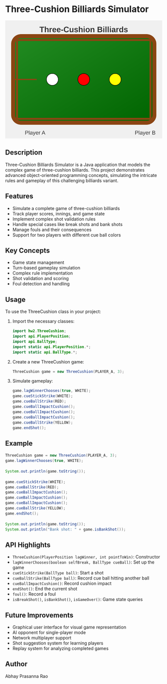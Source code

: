 # Three-Cushion Billiards Simulator

![Three-Cushion Billiards](three-cushion-billiards.svg)

## Description

Three-Cushion Billiards Simulator is a Java application that models the complex game of three-cushion billiards. This project demonstrates advanced object-oriented programming concepts, simulating the intricate rules and gameplay of this challenging billiards variant.

## Features

- Simulate a complete game of three-cushion billiards
- Track player scores, innings, and game state
- Implement complex shot validation rules
- Handle special cases like break shots and bank shots
- Manage fouls and their consequences
- Support for two players with different cue ball colors

## Key Concepts

- Game state management
- Turn-based gameplay simulation
- Complex rule implementation
- Shot validation and scoring
- Foul detection and handling

## Usage

To use the ThreeCushion class in your project:

1. Import the necessary classes:
   ```java
   import hw2.ThreeCushion;
   import api.PlayerPosition;
   import api.BallType;
   import static api.PlayerPosition.*;
   import static api.BallType.*;
   ```

2. Create a new ThreeCushion game:
   ```java
   ThreeCushion game = new ThreeCushion(PLAYER_A, 3);
   ```

3. Simulate gameplay:
   ```java
   game.lagWinnerChooses(true, WHITE);
   game.cueStickStrike(WHITE);
   game.cueBallStrike(RED);
   game.cueBallImpactCushion();
   game.cueBallImpactCushion();
   game.cueBallImpactCushion();
   game.cueBallStrike(YELLOW);
   game.endShot();
   ```

## Example

```java
ThreeCushion game = new ThreeCushion(PLAYER_A, 3);
game.lagWinnerChooses(true, WHITE);

System.out.println(game.toString());

game.cueStickStrike(WHITE);
game.cueBallStrike(RED);
game.cueBallImpactCushion();
game.cueBallImpactCushion();
game.cueBallImpactCushion();
game.cueBallStrike(YELLOW);
game.endShot();

System.out.println(game.toString());
System.out.println("Bank shot: " + game.isBankShot());
```

## API Highlights

- `ThreeCushion(PlayerPosition lagWinner, int pointToWin)`: Constructor
- `lagWinnerChooses(boolean selfBreak, BallType cueBall)`: Set up the game
- `cueStickStrike(BallType ball)`: Start a shot
- `cueBallStrike(BallType ball)`: Record cue ball hitting another ball
- `cueBallImpactCushion()`: Record cushion impact
- `endShot()`: End the current shot
- `foul()`: Record a foul
- `isBreakShot()`, `isBankShot()`, `isGameOver()`: Game state queries

## Future Improvements

- Graphical user interface for visual game representation
- AI opponent for single-player mode
- Network multiplayer support
- Shot suggestion system for learning players
- Replay system for analyzing completed games

## Author

Abhay Prasanna Rao

